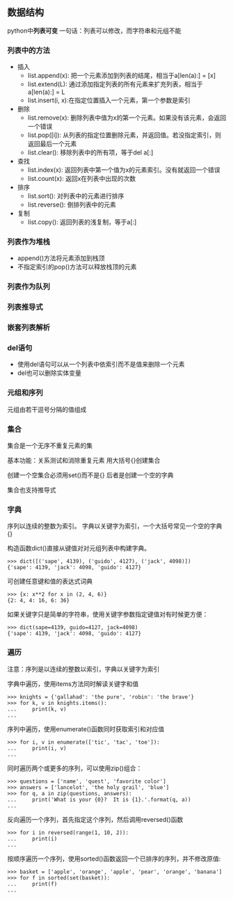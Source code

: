 ## 数据结构 ## 

python中**列表可变**
一句话：列表可以修改，而字符串和元组不能

### 列表中的方法 ### 

- 插入
	- list.append(x): 把一个元素添加到列表的结尾，相当于a[len(a):] = [x]
	- list.extend(L): 通过添加指定列表的所有元素来扩充列表，相当于a[len(a):] = L
	- list.insert(i, x):在指定位置插入一个元素，第一个参数是索引
- 删除
	- list.remove(x): 删除列表中值为x的第一个元素。如果没有该元素，会返回一个错误
	- list.pop([i]): 从列表的指定位置删除元素，并返回值。若没指定索引，则返回最后一个元素
	- list.clear(): 移除列表中的所有项，等于del a[:]
- 查找
	- list.index(x): 返回列表中第一个值为x的元素索引。没有就返回一个错误
	- list.count(x): 返回x在列表中出现的次数
- 排序
	- list.sort(): 对列表中的元素进行排序
	- list.reverse(): 倒排列表中的元素
- 复制
	- list.copy(): 返回列表的浅复制，等于a[:]

### 列表作为堆栈 ### 

- append()方法将元素添加到栈顶
- 不指定索引的pop()方法可以释放栈顶的元素

### 列表作为队列 ### 

### 列表推导式 ### 

### 嵌套列表解析 ### 

### del语句 ### 
- 使用del语句可以从一个列表中依索引而不是值来删除一个元素
- del也可以删除实体变量

### 元组和序列 ### 

元组由若干逗号分隔的值组成

### 集合 ### 
集合是一个无序不重复元素的集

基本功能：关系测试和消除重复元素
用大括号{}创建集合

创建一个空集合必须用set()而不是{}
后者是创建一个空的字典

集合也支持推导式

### 字典 ### 

序列以连续的整数为索引。
字典以关键字为索引，一个大括号常见一个空的字典{}

构造函数dict()直接从键值对对元组列表中构建字典。
```
>>> dict([('sape', 4139), ('guido', 4127), ('jack', 4098)])
{'sape': 4139, 'jack': 4098, 'guido': 4127}
```
可创建任意键和值的表达式词典
```
>>> {x: x**2 for x in (2, 4, 6)}
{2: 4, 4: 16, 6: 36}
```

如果关键字只是简单的字符串，使用关键字参数指定键值对有时候更方便：
```
>>> dict(sape=4139, guido=4127, jack=4098)
{'sape': 4139, 'jack': 4098, 'guido': 4127}
```

### 遍历 ### 
注意：序列是以连续的整数以索引，字典以关键字为索引

字典中遍历，使用items方法同时解读关键字和值
```
>>> knights = {'gallahad': 'the pure', 'robin': 'the brave'}
>>> for k, v in knights.items():
...     print(k, v)
...
```

序列中遍历，使用enumerate()函数同时获取索引和对应值
```
>>> for i, v in enumerate(['tic', 'tac', 'toe']):
...     print(i, v)
...
```

同时遍历两个或更多的序列，可以使用zip()组合：
```
>>> questions = ['name', 'quest', 'favorite color']
>>> answers = ['lancelot', 'the holy grail', 'blue']
>>> for q, a in zip(questions, answers):
...     print('What is your {0}?  It is {1}.'.format(q, a))
...
```

反向遍历一个序列，首先指定这个序列，然后调用reversed()函数
```
>>> for i in reversed(range(1, 10, 2)):
...     print(i)
...
```

按顺序遍历一个序列，使用sorted()函数返回一个已排序的序列，并不修改原值:
```
>>> basket = ['apple', 'orange', 'apple', 'pear', 'orange', 'banana']
>>> for f in sorted(set(basket)):
...     print(f)
...
```
